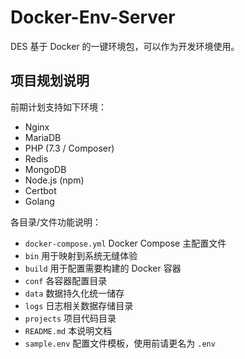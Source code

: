 # Docker-Env-Server

DES 基于 Docker 的一键环境包，可以作为开发环境使用。

## 项目规划说明

前期计划支持如下环境：

- Nginx
- MariaDB
- PHP (7.3 / Composer)
- Redis
- MongoDB
- Node.js (npm)
- Certbot
- Golang

各目录/文件功能说明：

- `docker-compose.yml` Docker Compose 主配置文件
- `bin` 用于映射到系统无缝体验
- `build` 用于配置需要构建的 Docker 容器
- `conf` 各容器配置目录
- `data` 数据持久化统一储存
- `logs` 日志相关数据存储目录
- `projects` 项目代码目录
- `README.md` 本说明文档
- `sample.env` 配置文件模板，使用前请更名为 `.env`
